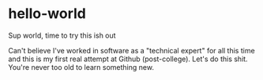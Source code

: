 # hello-world
Sup world, time to try this ish out

Can't believe I've worked in software as a "technical expert" for all this time and this is my first real attempt at Github (post-college).  Let's do this shit.  You're never too old to learn something new.
